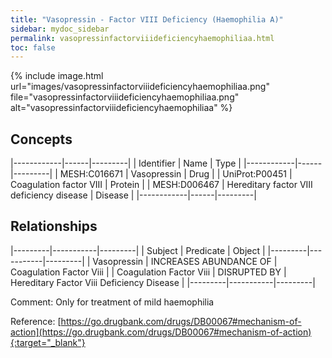 ```yaml
---
title: "Vasopressin - Factor VIII Deficiency (Haemophilia A)"
sidebar: mydoc_sidebar
permalink: vasopressinfactorviiideficiencyhaemophiliaa.html
toc: false 
---
```


{% include image.html url="images/vasopressinfactorviiideficiencyhaemophiliaa.png" file="vasopressinfactorviiideficiencyhaemophiliaa.png" alt="vasopressinfactorviiideficiencyhaemophiliaa" %}

## Concepts

|------------|------|---------|
| Identifier | Name | Type    |
|------------|------|---------|
| MESH:C016671 | Vasopressin | Drug |
| UniProt:P00451 | Coagulation factor VIII | Protein |
| MESH:D006467 | Hereditary factor VIII deficiency disease | Disease |
|------------|------|---------|

## Relationships

|---------|-----------|---------|
| Subject | Predicate | Object  |
|---------|-----------|---------|
| Vasopressin | INCREASES ABUNDANCE OF | Coagulation Factor Viii |
| Coagulation Factor Viii | DISRUPTED BY | Hereditary Factor Viii Deficiency Disease |
|---------|-----------|---------|

Comment: Only for treatment of mild haemophilia

Reference: [https://go.drugbank.com/drugs/DB00067#mechanism-of-action](https://go.drugbank.com/drugs/DB00067#mechanism-of-action){:target="_blank"}